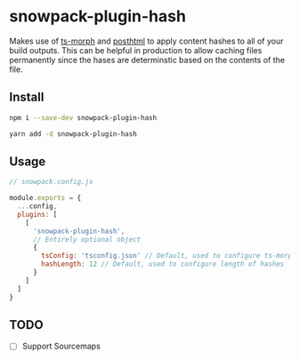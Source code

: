 # snowpack-plugin-hash

Makes use of [ts-morph](https://ts-morph.com/) and [posthtml](https://github.com/posthtml/posthtml) to apply
content hashes to all of your build outputs. This can be helpful in production to allow caching files permanently since the hases are determinstic based on the contents of the file.

## Install

```sh
npm i --save-dev snowpack-plugin-hash

yarn add -d snowpack-plugin-hash
```

## Usage

```js
// snowpack.config.js

module.exports = {
  ...config,
  plugins: [
    [
      'snowpack-plugin-hash',
      // Entirely optional object
      {
        tsConfig: 'tsconfig.json' // Default, used to configure ts-morph
        hashLength: 12 // Default, used to configure length of hashes
      }
    ]
  ]
}
```

## TODO

- [ ] Support Sourcemaps
